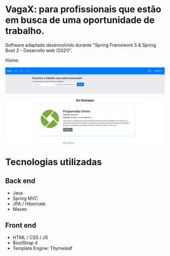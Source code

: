 # VagaX: para profissionais que estão em busca de uma oportunidade de trabalho.
Software adaptado desenvolvido durante "Spring Framework 5 &amp; Spring Boot 2 - Desarrollo web (2021)".


Home:


![](https://github.com/mateusjose98/empregos-app/blob/main/img-layout/screenshot_2.png)




# Tecnologias utilizadas
## Back end
- Java
- Spring MVC
- JPA / Hibernate
- Maven
## Front end
- HTML / CSS / JS 
- BootStrap 4
- Template Engine: Thymeleaf
